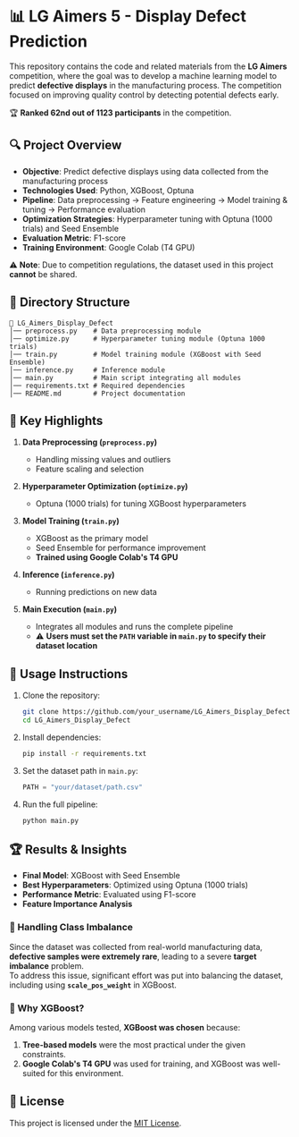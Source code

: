 # 📊 LG Aimers 5 - Display Defect Prediction  

This repository contains the code and related materials from the **LG Aimers** competition, where the goal was to develop a machine learning model to predict **defective displays** in the manufacturing process. The competition focused on improving quality control by detecting potential defects early.  

🏆 **Ranked 62nd out of 1123 participants** in the competition.  

## 🔍 Project Overview  

- **Objective**: Predict defective displays using data collected from the manufacturing process  
- **Technologies Used**: Python, XGBoost, Optuna  
- **Pipeline**: Data preprocessing → Feature engineering → Model training & tuning → Performance evaluation  
- **Optimization Strategies**: Hyperparameter tuning with Optuna (1000 trials) and Seed Ensemble  
- **Evaluation Metric**: F1-score  
- **Training Environment**: Google Colab (T4 GPU)  

⚠ **Note**: Due to competition regulations, the dataset used in this project **cannot** be shared.  

## 📁 Directory Structure  

```
📂 LG_Aimers_Display_Defect
│── preprocess.py    # Data preprocessing module  
│── optimize.py      # Hyperparameter tuning module (Optuna 1000 trials)  
│── train.py         # Model training module (XGBoost with Seed Ensemble)  
│── inference.py     # Inference module  
│── main.py          # Main script integrating all modules  
│── requirements.txt # Required dependencies  
│── README.md        # Project documentation  
```

## 🚀 Key Highlights  

1. **Data Preprocessing (`preprocess.py`)**  
   - Handling missing values and outliers  
   - Feature scaling and selection  

2. **Hyperparameter Optimization (`optimize.py`)**  
   - Optuna (1000 trials) for tuning XGBoost hyperparameters  

3. **Model Training (`train.py`)**  
   - XGBoost as the primary model  
   - Seed Ensemble for performance improvement  
   - **Trained using Google Colab's T4 GPU**  

4. **Inference (`inference.py`)**  
   - Running predictions on new data  

5. **Main Execution (`main.py`)**  
   - Integrates all modules and runs the complete pipeline  
   - ⚠ **Users must set the `PATH` variable in `main.py` to specify their dataset location**  

## 📌 Usage Instructions  

1. Clone the repository:  
   ```bash
   git clone https://github.com/your_username/LG_Aimers_Display_Defect.git
   cd LG_Aimers_Display_Defect
   ```

2. Install dependencies:  
   ```bash
   pip install -r requirements.txt
   ```

3. Set the dataset path in `main.py`:  
   ```python
   PATH = "your/dataset/path.csv"
   ```

4. Run the full pipeline:  
   ```bash
   python main.py
   ```

## 🏆 Results & Insights  

- **Final Model**: XGBoost with Seed Ensemble  
- **Best Hyperparameters**: Optimized using Optuna (1000 trials)  
- **Performance Metric**: Evaluated using F1-score  
- **Feature Importance Analysis**  

### 🔸 Handling Class Imbalance  
Since the dataset was collected from real-world manufacturing data, **defective samples were extremely rare**, leading to a severe **target imbalance** problem.  
To address this issue, significant effort was put into balancing the dataset, including using **`scale_pos_weight`** in XGBoost.  

### 🔸 Why XGBoost?  
Among various models tested, **XGBoost was chosen** because:  
1. **Tree-based models** were the most practical under the given constraints.  
2. **Google Colab's T4 GPU** was used for training, and XGBoost was well-suited for this environment.  

## 📜 License  

This project is licensed under the [MIT License](LICENSE).  

